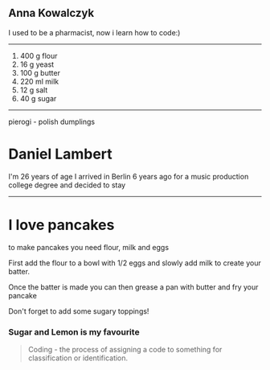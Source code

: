 Anna Kowalczyk
-------------
I used to be a pharmacist, now i learn how to code:)

-------------
1. 400 g flour
2. 16 g yeast
3. 100 g butter
4. 220 ml milk
5. 12 g salt 
6. 40 g sugar
-------------

pierogi - polish dumplings



Daniel Lambert
==============

I'm 26 years of age I arrived in Berlin 6 years ago for a music production college degree and decided to stay

--------
# I love pancakes 

to make pancakes you need flour, milk and eggs

First add the flour to a bowl with 1/2 eggs and slowly add milk to create your batter.

Once the batter is made you can then grease a pan with butter and fry your pancake

Don't forget to add some sugary toppings!

### Sugar and Lemon is my favourite

> Coding - the process of assigning a code to something for classification or identification.


